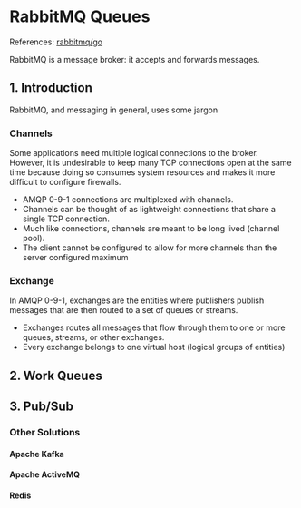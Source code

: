 # RabbitMQ Queues

References: [rabbitmq/go](https://www.rabbitmq.com/tutorials/tutorial-one-go)

RabbitMQ is a message broker: it accepts and forwards messages.

## 1. Introduction

RabbitMQ, and messaging in general, uses some jargon

### Channels

Some applications need multiple logical connections to the broker. However, it is undesirable to keep many TCP connections open at the same time because doing so consumes system resources and makes it more difficult to configure firewalls. 

- AMQP 0-9-1 connections are multiplexed with channels.
- Channels can be thought of as lightweight connections that share a single TCP connection.
- Much like connections, channels are meant to be long lived (channel pool). 
- The client cannot be configured to allow for more channels than the server configured maximum

### Exchange 

In AMQP 0-9-1, exchanges are the entities where publishers publish messages that are then routed to a set of queues or streams.

- Exchanges routes all messages that flow through them to one or more queues, streams, or other exchanges.
- Every exchange belongs to one virtual host (logical groups of entities)

## 2. Work Queues

## 3. Pub/Sub

### Other Solutions

#### Apache Kafka

#### Apache ActiveMQ

#### Redis
